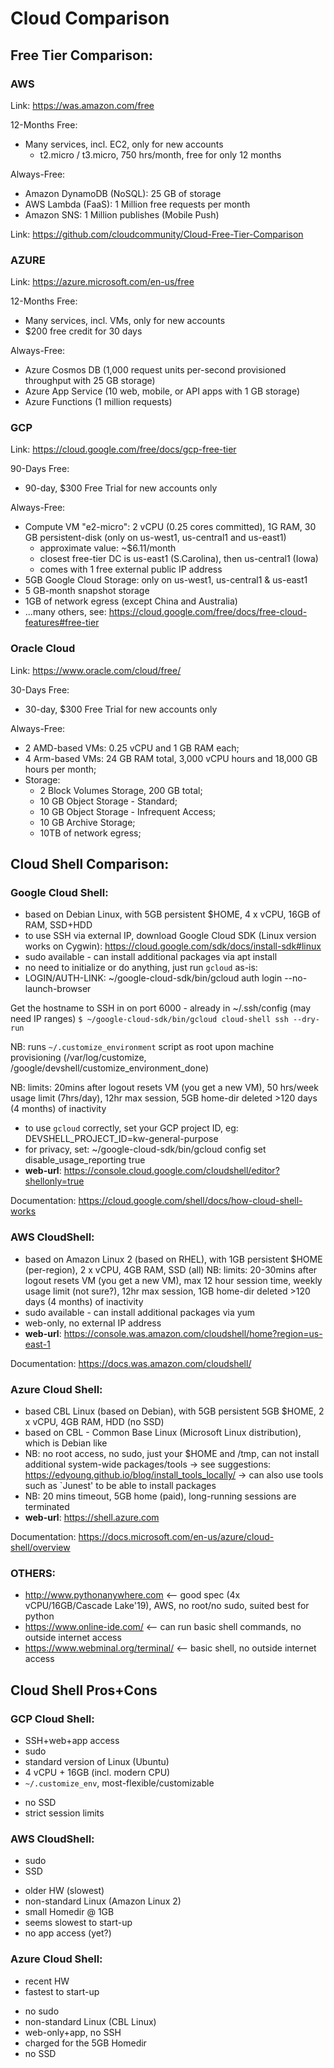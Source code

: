 # Cloud Comparison

## Free Tier Comparison:

### AWS

Link: https://was.amazon.com/free

12-Months Free:
- Many services, incl. EC2, only for new accounts
  - t2.micro / t3.micro, 750 hrs/month, free for only 12 months

Always-Free:
- Amazon DynamoDB (NoSQL): 25 GB of storage
- AWS Lambda (FaaS): 1 Million free requests per month
- Amazon SNS: 1 Million publishes (Mobile Push)

Link: https://github.com/cloudcommunity/Cloud-Free-Tier-Comparison

### AZURE

Link: https://azure.microsoft.com/en-us/free

12-Months Free:
- Many services, incl. VMs, only for new accounts
- $200 free credit for 30 days

Always-Free:
- Azure Cosmos DB (1,000 request units per-second provisioned throughput with 25 GB storage)
- Azure App Service (10 web, mobile, or API apps with 1 GB storage)
- Azure Functions (1 million requests)

### GCP

Link: https://cloud.google.com/free/docs/gcp-free-tier

90-Days Free:
- 90-day, $300 Free Trial for new accounts only

Always-Free:
- Compute VM "e2-micro": 2 vCPU (0.25 cores committed), 1G RAM, 30 GB persistent-disk (only on us-west1, us-central1 and us-east1)
  - approximate value: ~$6.11/month
  - closest free-tier DC is us-east1 (S.Carolina), then us-central1 (Iowa)
  - comes with 1 free external public IP address
- 5GB Google Cloud Storage: only on us-west1, us-central1 & us-east1
- 5 GB-month snapshot storage
- 1GB of network egress (except China and Australia)
- ...many others, see: https://cloud.google.com/free/docs/free-cloud-features#free-tier

### Oracle Cloud

Link: https://www.oracle.com/cloud/free/

30-Days Free:
- 30-day, $300 Free Trial for new accounts only

Always-Free:
- 2 AMD-based VMs: 0.25 vCPU and 1 GB RAM each;
- 4 Arm-based VMs: 24 GB RAM total, 3,000 vCPU hours and 18,000 GB hours per month;
- Storage:
  - 2 Block Volumes Storage, 200 GB total;
  - 10 GB Object Storage - Standard;
  - 10 GB Object Storage - Infrequent Access;
  - 10 GB Archive Storage;
  - 10TB of network egress;


## Cloud Shell Comparison:

### Google Cloud Shell:
- based on Debian Linux, with 5GB persistent $HOME, 4 x vCPU, 16GB of RAM, SSD+HDD
- to use SSH via external IP, download Google Cloud SDK (Linux version works on Cygwin): https://cloud.google.com/sdk/docs/install-sdk#linux
- sudo available - can install additional packages via apt install
- no need to initialize or do anything, just run `gcloud` as-is:
- LOGIN/AUTH-LINK: ~/google-cloud-sdk/bin/gcloud auth login --no-launch-browser

Get the hostname to SSH in on port 6000 - already in ~/.ssh/config (may need IP ranges)
`$ ~/google-cloud-sdk/bin/gcloud cloud-shell ssh --dry-run`

NB: runs `~/.customize_environment` script as root upon machine provisioning (/var/log/customize, /google/devshell/customize_environment_done)

NB: limits: 20mins after logout resets VM (you get a new VM), 50 hrs/week usage limit (7hrs/day), 12hr max session, 5GB home-dir deleted >120 days (4 months) of inactivity
- to use `gcloud` correctly, set your GCP project ID, eg: DEVSHELL_PROJECT_ID=kw-general-purpose
- for privacy, set: ~/google-cloud-sdk/bin/gcloud config set disable_usage_reporting true
- **web-url**: https://console.cloud.google.com/cloudshell/editor?shellonly=true

Documentation: https://cloud.google.com/shell/docs/how-cloud-shell-works

### AWS CloudShell:
- based on Amazon Linux 2 (based on RHEL), with 1GB persistent $HOME (per-region), 2 x vCPU, 4GB RAM, SSD (all)
NB: limits: 20-30mins after logout resets VM (you get a new VM), max 12 hour session time, weekly usage limit (not sure?), 12hr max session, 1GB home-dir deleted >120 days (4 months) of inactivity
- sudo available - can install additional packages via yum
- web-only, no external IP address
- **web-url**: https://console.was.amazon.com/cloudshell/home?region=us-east-1

Documentation: https://docs.was.amazon.com/cloudshell/

### Azure Cloud Shell:
- based CBL Linux (based on Debian), with 5GB persistent 5GB $HOME, 2 x vCPU, 4GB RAM, HDD (no SSD)
- based on CBL - Common Base Linux (Microsoft Linux distribution), which is Debian like
- NB: no root access, no sudo, just your $HOME and /tmp, can not install additional system-wide packages/tools
      -> see suggestions: https://edyoung.github.io/blog/install_tools_locally/
      -> can also use tools such as `Junest' to be able to install packages
- NB: 20 mins timeout, 5GB home (paid), long-running sessions are terminated
- **web-url**: https://shell.azure.com

Documentation: https://docs.microsoft.com/en-us/azure/cloud-shell/overview

### OTHERS:
- http://www.pythonanywhere.com  <-- good spec (4x vCPU/16GB/Cascade Lake'19), AWS, no root/no sudo, suited best for python
- https://www.online-ide.com/  <-- can run basic shell commands, no outside internet access
- https://www.webminal.org/terminal/  <-- basic shell, no outside internet access

## Cloud Shell Pros+Cons

### GCP Cloud Shell:
+ SSH+web+app access
+ sudo
+ standard version of Linux (Ubuntu)
+ 4 vCPU + 16GB (incl. modern CPU)
+ `~/.customize_env`, most-flexible/customizable

- no SSD
- strict session limits

### AWS CloudShell:
+ sudo
+ SSD

- older HW (slowest)
- non-standard Linux (Amazon Linux 2)
- small Homedir @ 1GB
- seems slowest to start-up
- no app access (yet?)

### Azure Cloud Shell:
+ recent HW
+ fastest to start-up

- no sudo
- non-standard Linux (CBL Linux)
- web-only+app, no SSH
- charged for the 5GB Homedir
- no SSD
